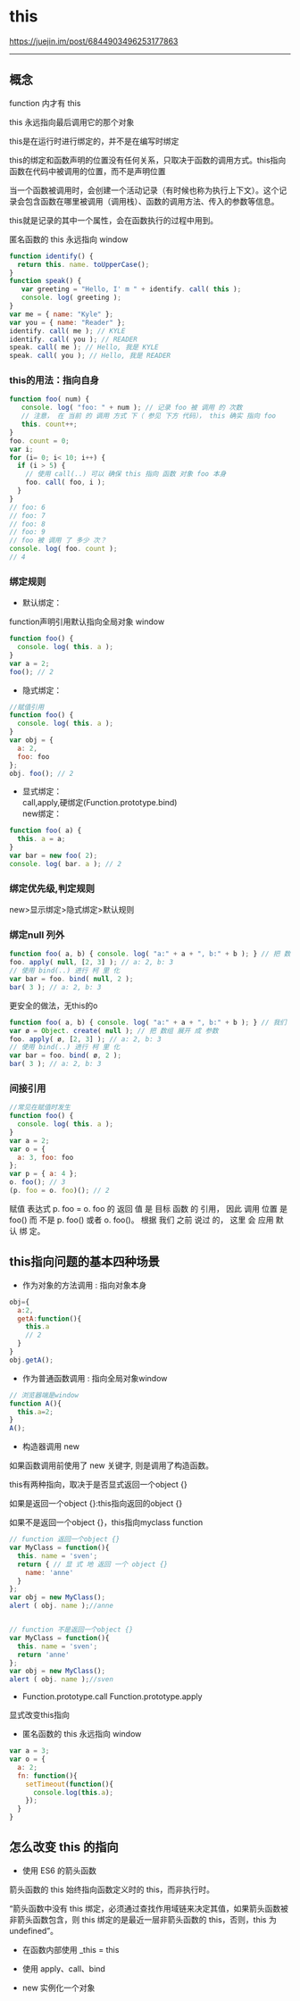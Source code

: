 # this

<https://juejin.im/post/6844903496253177863>

***

## 概念

function 内才有 this

this 永远指向最后调用它的那个对象

this是在运行时进行绑定的，并不是在编写时绑定

this的绑定和函数声明的位置没有任何关系，只取决于函数的调用方式。this指向函数在代码中被调用的位置，而不是声明位置

当一个函数被调用时，会创建一个活动记录（有时候也称为执行上下文）。这个记录会包含函数在哪里被调用（调用栈）、函数的调用方法、传入的参数等信息。

this就是记录的其中一个属性，会在函数执行的过程中用到。

匿名函数的 this 永远指向 window

```javascript
function identify() {
  return this. name. toUpperCase();
}
function speak() {
   var greeting = "Hello, I' m " + identify. call( this );
   console. log( greeting );
}
var me = { name: "Kyle" };
var you = { name: "Reader" };
identify. call( me ); // KYLE
identify. call( you ); // READER
speak. call( me ); // Hello, 我是 KYLE
speak. call( you ); // Hello, 我是 READER
```

### this的用法：指向自身

```js
function foo( num) {
   console. log( "foo: " + num ); // 记录 foo 被 调用 的 次数
   // 注意， 在 当前 的 调用 方式 下（ 参见 下方 代码）， this 确实 指向 foo
   this. count++;
}
foo. count = 0;
var i;
for (i= 0; i< 10; i++) {
  if (i > 5) {
    // 使用 call(..) 可以 确保 this 指向 函数 对象 foo 本身
    foo. call( foo, i );
  }
}
// foo: 6
// foo: 7
// foo: 8
// foo: 9
// foo 被 调用 了 多少 次？
console. log( foo. count );
// 4

```

### 绑定规则  

- 默认绑定：

function声明引用默认指向全局对象 window  

```javascript
function foo() {
  console. log( this. a );
}
var a = 2;
foo(); // 2
```

- 隐式绑定：

```javascript
//赋值引用
function foo() {
  console. log( this. a );
}
var obj = {
  a: 2,
  foo: foo
};
obj. foo(); // 2
```  

- 显式绑定：  
call,apply,硬绑定(Function.prototype.bind)  
new绑定：

```javascript
function foo( a) {
  this. a = a;
}
var bar = new foo( 2);
console. log( bar. a ); // 2
```  

### 绑定优先级,判定规则

new>显示绑定>隐式绑定>默认规则  

### 绑定null 列外

```javascript
function foo( a, b) { console. log( "a:" + a + ", b:" + b ); } // 把 数组“ 展开” 成 参数
foo. apply( null, [2, 3] ); // a: 2, b: 3
// 使用 bind(..) 进行 柯 里 化
var bar = foo. bind( null, 2 );
bar( 3 ); // a: 2, b: 3
```

更安全的做法，无this的o

```javascript
function foo( a, b) { console. log( "a:" + a + ", b:" + b ); } // 我们 的 DMZ 空 对象
var ø = Object. create( null ); // 把 数组 展开 成 参数
foo. apply( ø, [2, 3] ); // a: 2, b: 3
// 使用 bind(..) 进行 柯 里 化
var bar = foo. bind( ø, 2 );
bar( 3 ); // a: 2, b: 3
```

### 间接引用

```javascript
//常见在赋值时发生
function foo() {
  console. log( this. a );
}
var a = 2;
var o = {
  a: 3, foo: foo
};
var p = { a: 4 };
o. foo(); // 3
(p. foo = o. foo)(); // 2
```

赋值 表达式 p. foo = o. foo 的 返回 值 是 目标 函数 的 引用， 因此 调用 位置 是 foo() 而 不是 p. foo() 或者 o. foo()。 根据 我们 之前 说过 的， 这里 会 应用 默认 绑 定。

## this指向问题的基本四种场景

- 作为对象的方法调用 : 指向对象本身

```js
obj={
  a:2,
  getA:function(){
    this.a
    // 2
  }
}
obj.getA();
```

- 作为普通函数调用 : 指向全局对象window

```js
// 浏览器端是window
function A(){
  this.a=2;
}
A();
```

- 构造器调用 new

如果函数调用前使用了 new 关键字, 则是调用了构造函数。

this有两种指向，取决于是否显式返回一个object {}

如果是返回一个object {}:this指向返回的object {}

如果不是返回一个object {}，this指向myclass function

```js
// function 返回一个object {}
var MyClass = function(){
  this. name = 'sven';
  return { // 显 式 地 返回 一个 object {}
    name: 'anne'
  }
};
var obj = new MyClass();
alert ( obj. name );//anne


// function 不是返回一个object {}
var MyClass = function(){
  this. name = 'sven';
  return 'anne'
};
var obj = new MyClass();
alert ( obj. name );//sven

```

- Function.prototype.call Function.prototype.apply

显式改变this指向

- 匿名函数的 this 永远指向 window

```js
var a = 3;
var o = {
  a: 2;
  fn: function(){
    setTimeout(function(){
      console.log(this.a);
    });
  }
}

```

## 怎么改变 this 的指向

- 使用 ES6 的箭头函数

箭头函数的 this 始终指向函数定义时的 this，而非执行时。

“箭头函数中没有 this 绑定，必须通过查找作用域链来决定其值，如果箭头函数被非箭头函数包含，则 this 绑定的是最近一层非箭头函数的 this，否则，this 为 undefined”。

- 在函数内部使用 _this = this

- 使用 apply、call、bind

- new 实例化一个对象
